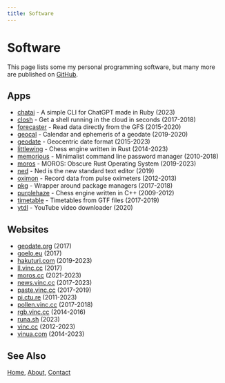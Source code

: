 ```yaml
---
title: Software
---
```


# Software

This page lists some my personal programming software, but many more are
published on [GitHub](https://github.com/vinc).


## Apps

- [chatai](/software/chatai.html) - A simple CLI for ChatGPT made in Ruby (2023)
- [closh](/software/closh.html) - Get a shell running in the cloud in seconds (2017-2018)
- [forecaster](/software/forecaster.html) - Read data directly from the GFS (2015-2020)
- [geocal](/software/geocal.html) - Calendar and ephemeris of a geodate (2019-2020)
- [geodate](/software/geodate.html) - Geocentric date format (2015-2023)
- [littlewing](/software/littlewing.html) - Chess engine written in Rust (2014-2023)
- [memorious](/software/memorious.html) - Minimalist command line password manager (2010-2018)
- [moros](/software/moros.html) - MOROS: Obscure Rust Operating System (2019-2023)
- [ned](/software/ned.html) - Ned is the new standard text editor (2019)
- [oximon](/software/oximon.html) - Record data from pulse oximeters (2012-2013)
- [pkg](/software/pkg.html) - Wrapper around package managers (2017-2018)
- [purplehaze](/software/purplehaze.html) - Chess engine written in C++ (2009-2012)
- [timetable](/software/timetable.html) - Timetables from GTF files (2017-2019)
- [ytdl](/software/ytdl.html) - YouTube video downloader (2020)


## Websites

- [geodate.org](https://geodate.org) (2017)
- [goelo.eu](https://goelo.eu) (2017)
- [hakuturi.com](https://hakuturi.com) (2019-2023)
- [ll.vinc.cc](https://ll.vinc.cc) (2017)
- [moros.cc](http://moros.cc) (2021-2023)
- [news.vinc.cc](https://news.vinc.cc) (2017-2023)
- [paste.vinc.cc](https://paste.vinc.cc) (2017-2019)
- [pi.ctu.re](https://pi.ctu.re) (2011-2023)
- [pollen.vinc.cc](https://pollen.vinc.cc) (2017-2018)
- [rgb.vinc.cc](https://rgb.vinc.cc) (2014-2016)
- [runa.sh](https://runa.sh) (2023)
- [vinc.cc](https://vinc.cc) (2012-2023)
- [vinua.com](https://vinua.com) (2014-2023)


## See Also

[Home](/), [About](/about), [Contact](/contact)
